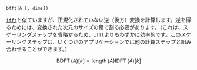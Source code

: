 ```
bfft(A [, dims])
```

[`ifft`](@ref)と似ていますが、正規化されていない逆（後方）変換を計算します。逆を得るためには、変換された次元のサイズの積で割る必要があります。（これは、スケーリングステップを省略するため、[`ifft`](@ref)よりもわずかに効率的です。このスケーリングステップは、いくつかのアプリケーションでは他の計算ステップと組み合わせることができます。）

$$
\operatorname{BDFT}(A)[k] = \operatorname{length}(A) \operatorname{IDFT}(A)[k]
$$
